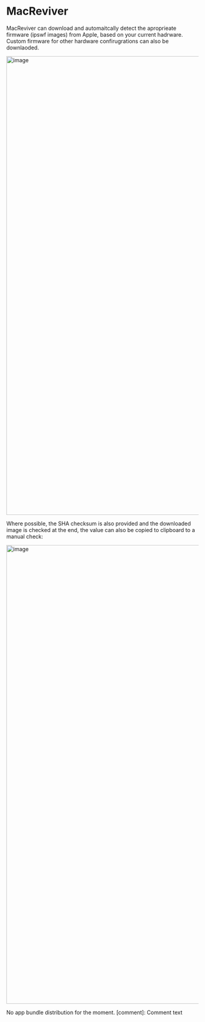 # MacReviver
MacReviver can download and automaitcally detect the aproprieate firmware (ipswf images) from Apple, based on your current hadrware. Custom firmware for other hardware confirugrations can also be downlaoded.


<img width="1203" alt="image" src="https://github.com/stoiandan/MacReviver/assets/10388612/a38796de-d9b2-4970-865b-8bd7e3d628c0">


Where possible, the SHA checksum is also provided and the downloaded image is checked at the end, the value can also be copied to clipboard to a manual check:

<img width="1203" alt="image" src="https://github.com/stoiandan/MacReviver/assets/10388612/5ba878b8-f45e-4887-bcb6-5247b528cc23">

No app bundle distribution for the moment.
[comment]: Comment text

